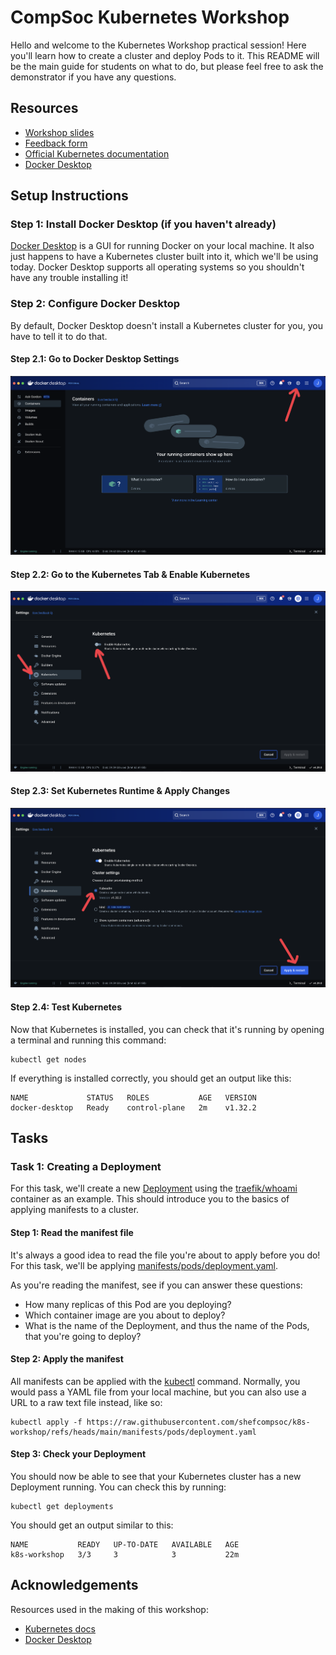 # CompSoc Kubernetes Workshop

Hello and welcome to the Kubernetes Workshop practical session! Here you'll learn how to create a cluster and deploy Pods to it. This README will be the main guide for students on what to do, but please feel free to ask the demonstrator if you have any questions.

## Resources

- [Workshop slides](https://docs.google.com/presentation/d/1gUAFvMCad-gJ7Em19_P0BnAhQpC_Osm9TZagCTWB4Aw/edit?usp=sharing)
- [Feedback form](https://forms.gle/1cabpZTWray8gk3X7)
- [Official Kubernetes documentation](https://kubernetes.io/docs/home)
- [Docker Desktop](https://www.docker.com/products/docker-desktop)

## Setup Instructions

### Step 1: Install Docker Desktop (if you haven't already)

[Docker Desktop](https://www.docker.com/products/docker-desktop/) is a GUI for running Docker on your local machine. It also just happens to have a Kubernetes cluster built into it, which we'll be using today. Docker Desktop supports all operating systems so you shouldn't have any trouble installing it!

### Step 2: Configure Docker Desktop

By default, Docker Desktop doesn't install a Kubernetes cluster for you, you have to tell it to do that. 

#### Step 2.1: Go to Docker Desktop Settings

![Screenshot of Docker Desktop with an arrow pointing towards the settings icon](images/docs_settings.png)

#### Step 2.2: Go to the Kubernetes Tab & Enable Kubernetes

![Screenshot of Docker Desktop with an arrow pointing towards the Kubernetes settings tab and the Enable Kubernetes button](images/docs_kubernetes.png)

#### Step 2.3: Set Kubernetes Runtime & Apply Changes

![Screenshot of Docker Desktop with an arrow pointing towards the kubeadm cluster provisioner & the apply changes button](images/docs_apply.png)

#### Step 2.4: Test Kubernetes

Now that Kubernetes is installed, you can check that it's running by opening a terminal and running this command:
```shell
kubectl get nodes
```

If everything is installed correctly, you should get an output like this:
```
NAME             STATUS   ROLES           AGE   VERSION
docker-desktop   Ready    control-plane   2m    v1.32.2
```

## Tasks

### Task 1: Creating a Deployment

For this task, we'll create a new [Deployment](https://kubernetes.io/docs/reference/kubernetes-api/workload-resources/deployment-v1/) using the [traefik/whoami](https://github.com/traefik/whoami) container as an example. This should introduce you to the basics of applying manifests to a cluster.

#### Step 1: Read the manifest file

It's always a good idea to read the file you're about to apply before you do! For this task, we'll be applying [manifests/pods/deployment.yaml](manifests/pods/deployment.yaml).

As you're reading the manifest, see if you can answer these questions:
- How many replicas of this Pod are you deploying?
- Which container image are you about to deploy?
- What is the name of the Deployment, and thus the name of the Pods, that you're going to deploy?

#### Step 2: Apply the manifest

All manifests can be applied with the [kubectl](https://kubernetes.io/docs/reference/kubectl/) command. Normally, you would pass a YAML file from your local machine, but you can also use a URL to a raw text file instead, like so:
```shell
kubectl apply -f https://raw.githubusercontent.com/shefcompsoc/k8s-workshop/refs/heads/main/manifests/pods/deployment.yaml
```

#### Step 3: Check your Deployment

You should now be able to see that your Kubernetes cluster has a new Deployment running. You can check this by running:
```shell
kubectl get deployments
```

You should get an output similar to this:
```
NAME           READY   UP-TO-DATE   AVAILABLE   AGE
k8s-workshop   3/3     3            3           22m
```

## Acknowledgements

Resources used in the making of this workshop:
- [Kubernetes docs](https://kubernetes.io/docs/home)
- [Docker Desktop](https://www.docker.com/products/docker-desktop)